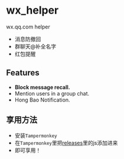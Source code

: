 # wx_helper
wx.qq.com helper
* 消息防撤回
* 群聊天@补全名字
* 红包提醒

## Features

- **Block message recall.**
- Mention users in a group chat.
- Hong Bao Notification.

## 享用方法
- 安装`Tampermonkey`
- 在`Tampermonkey`里把[releases](https://github.com/muxueqz/wx_helper/releases/)里的js添加进来
- 即可享用！
